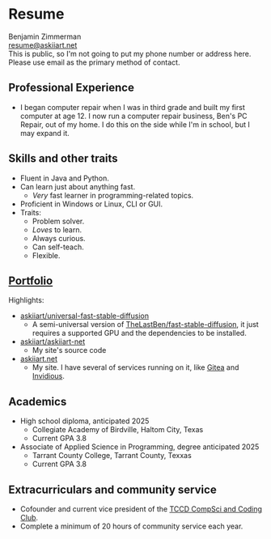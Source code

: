 # Resume

[//]: # (Formatted like this so that pandoc doesn't make these separate paragraphs)

<p>
Benjamin Zimmerman
<br>
<a href="mailto:resume@askiiart.net">resume@askiiart.net</a>
<br>
This is public, so I'm not going to put my phone number or address here.  Please use email as the primary method of contact.
</p>

## Professional Experience

- I began computer repair when I was in third grade and built my first computer at age 12. I now run a computer repair business, Ben's PC Repair, out of my home.  I do this on the side while I'm in school, but I may expand it.

## Skills and other traits

- Fluent in Java and Python.
- Can learn just about anything fast.
  - *Very* fast learner in programming-related topics.
- Proficient in Windows or Linux, CLI or GUI.
- Traits:
  - Problem solver.
  - *Loves* to learn.
  - Always curious.
  - Can self-teach.
  - Flexible.

## [Portfolio](https://askiiart.net/portfolio.html)

Highlights:

- [askiiart/universal-fast-stable-diffusion](http://github.com/askiiart/universal-fast-stable-diffusion)
  - A semi-universal version of [TheLastBen/fast-stable-diffusion](https://github.com/TheLastBen/fast-stable-diffusion), it just requires a supported GPU and the dependencies to be installed.
- [askiiart/askiiart-net](https://git.askiiart.net/askiiart/askiiart-net)
  - My site's source code
- [askiiart.net](https://askiiart.net)
  - My site. I have several of services running on it, like [Gitea](https://git.askiiart.net) and [Invidious](https://invidious.askiiart.net).

## Academics

- High school diploma, anticipated 2025
  - Collegiate Academy of Birdville, Haltom City, Texas
  - Current GPA 3.8
- Associate of Applied Science in Programming, degree anticipated 2025
  - Tarrant County College, Tarrant County, Texxas
  - Current GPA 3.8

## Extracurriculars and community service

- Cofounder and current vice president of the [TCCD CompSci and Coding Club](https://codeberg.org/TCCD-CompSci-and-Coding-Club/).
- Complete a minimum of 20 hours of community service each year.

